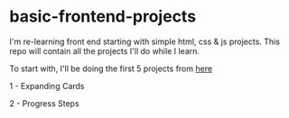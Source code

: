 # basic-frontend-projects

I'm re-learning front end starting with simple html, css & js projects.
This repo will contain all the projects I'll do while I learn.

To start with, I'll be doing the first 5 projects from [here](https://nvanha.github.io/50-projects-html-css-javascript/)


1 - Expanding Cards

2 - Progress Steps